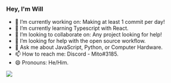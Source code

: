 ### Hey, I'm Will

- 🔭 I’m currently working on: Making at least 1 commit per day!
- 🌱 I’m currently learning Typescript with React.
- 👯 I’m looking to collaborate on: Any project looking for help!
- 🤔 I’m looking for help with the open source workflow.
- 💬 Ask me about JavaScript, Python, or Computer Hardware.
- 📫 How to reach me: Discord - Mito#3185.
- 😄 Pronouns: He/Him.

<img src="https://github-readme-stats.vercel.app/api?username=Mito6211&&show_icons=true&title_color=000000&icon_color=00E8FF&text_color=000000&bg_color=ffffff" />
